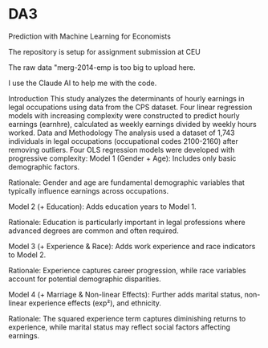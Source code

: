 # DA3
Prediction with Machine Learning for Economists

The repository is setup for assignment submission at CEU

The raw data "merg-2014-emp is too big to upload here.

I use the Claude AI to help me with the code.

Introduction
This study analyzes the determinants of hourly earnings in legal occupations using data from the CPS dataset. Four linear regression models with increasing complexity were constructed to predict hourly earnings (earnhre), calculated as weekly earnings divided by weekly hours worked.
Data and Methodology
The analysis used a dataset of 1,743 individuals in legal occupations (occupational codes 2100-2160) after removing outliers. Four OLS regression models were developed with progressive complexity:
Model 1 (Gender + Age): Includes only basic demographic factors.

Rationale: Gender and age are fundamental demographic variables that typically influence earnings across occupations.

Model 2 (+ Education): Adds education years to Model 1.

Rationale: Education is particularly important in legal professions where advanced degrees are common and often required.

Model 3 (+ Experience & Race): Adds work experience and race indicators to Model 2.

Rationale: Experience captures career progression, while race variables account for potential demographic disparities.

Model 4 (+ Marriage & Non-linear Effects): Further adds marital status, non-linear experience effects (exp²), and ethnicity.

Rationale: The squared experience term captures diminishing returns to experience, while marital status may reflect social factors affecting earnings.
